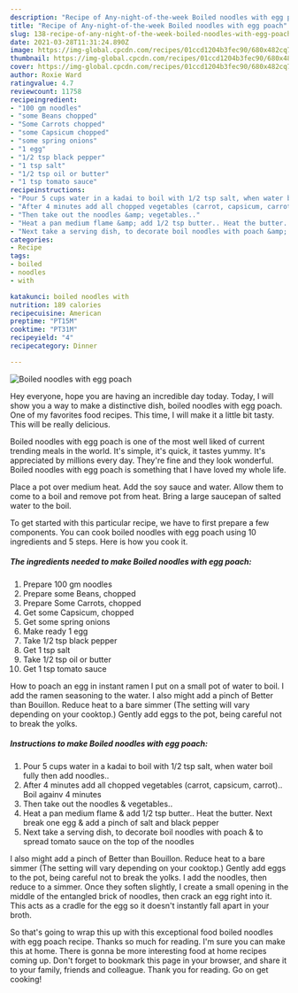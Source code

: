 ```yaml
---
description: "Recipe of Any-night-of-the-week Boiled noodles with egg poach"
title: "Recipe of Any-night-of-the-week Boiled noodles with egg poach"
slug: 138-recipe-of-any-night-of-the-week-boiled-noodles-with-egg-poach
date: 2021-03-28T11:31:24.890Z
image: https://img-global.cpcdn.com/recipes/01ccd1204b3fec90/680x482cq70/boiled-noodles-with-egg-poach-recipe-main-photo.jpg
thumbnail: https://img-global.cpcdn.com/recipes/01ccd1204b3fec90/680x482cq70/boiled-noodles-with-egg-poach-recipe-main-photo.jpg
cover: https://img-global.cpcdn.com/recipes/01ccd1204b3fec90/680x482cq70/boiled-noodles-with-egg-poach-recipe-main-photo.jpg
author: Roxie Ward
ratingvalue: 4.7
reviewcount: 11758
recipeingredient:
- "100 gm noodles"
- "some Beans chopped"
- "Some Carrots chopped"
- "some Capsicum chopped"
- "some spring onions"
- "1 egg"
- "1/2 tsp black pepper"
- "1 tsp salt"
- "1/2 tsp oil or butter"
- "1 tsp tomato sauce"
recipeinstructions:
- "Pour 5 cups water in a kadai to boil with 1/2 tsp salt, when water boil fully then add noodles.."
- "After 4 minutes add all chopped vegetables (carrot, capsicum, carrot).. Boil againv 4 minutes"
- "Then take out the noodles &amp; vegetables.."
- "Heat a pan medium flame &amp; add 1/2 tsp butter.. Heat the butter. Next break one egg &amp; add a pinch of salt and black pepper"
- "Next take a serving dish, to decorate boil noodles with poach &amp; to spread tomato sauce on the top of the noodles"
categories:
- Recipe
tags:
- boiled
- noodles
- with

katakunci: boiled noodles with 
nutrition: 189 calories
recipecuisine: American
preptime: "PT15M"
cooktime: "PT31M"
recipeyield: "4"
recipecategory: Dinner

---
```



![Boiled noodles with egg poach](https://img-global.cpcdn.com/recipes/01ccd1204b3fec90/680x482cq70/boiled-noodles-with-egg-poach-recipe-main-photo.jpg)

Hey everyone, hope you are having an incredible day today. Today, I will show you a way to make a distinctive dish, boiled noodles with egg poach. One of my favorites food recipes. This time, I will make it a little bit tasty. This will be really delicious.

Boiled noodles with egg poach is one of the most well liked of current trending meals in the world. It's simple, it's quick, it tastes yummy. It's appreciated by millions every day. They're fine and they look wonderful. Boiled noodles with egg poach is something that I have loved my whole life.

Place a pot over medium heat. Add the soy sauce and water. Allow them to come to a boil and remove pot from heat. Bring a large saucepan of salted water to the boil.


To get started with this particular recipe, we have to first prepare a few components. You can cook boiled noodles with egg poach using 10 ingredients and 5 steps. Here is how you cook it.

<!--inarticleads1-->

##### The ingredients needed to make Boiled noodles with egg poach:

1. Prepare 100 gm noodles
1. Prepare some Beans, chopped
1. Prepare Some Carrots, chopped
1. Get some Capsicum, chopped
1. Get some spring onions
1. Make ready 1 egg
1. Take 1/2 tsp black pepper
1. Get 1 tsp salt
1. Take 1/2 tsp oil or butter
1. Get 1 tsp tomato sauce


How to poach an egg in instant ramen I put on a small pot of water to boil. I add the ramen seasoning to the water. I also might add a pinch of Better than Bouillon. Reduce heat to a bare simmer (The setting will vary depending on your cooktop.) Gently add eggs to the pot, being careful not to break the yolks. 

<!--inarticleads2-->

##### Instructions to make Boiled noodles with egg poach:

1. Pour 5 cups water in a kadai to boil with 1/2 tsp salt, when water boil fully then add noodles..
1. After 4 minutes add all chopped vegetables (carrot, capsicum, carrot).. Boil againv 4 minutes
1. Then take out the noodles &amp; vegetables..
1. Heat a pan medium flame &amp; add 1/2 tsp butter.. Heat the butter. Next break one egg &amp; add a pinch of salt and black pepper
1. Next take a serving dish, to decorate boil noodles with poach &amp; to spread tomato sauce on the top of the noodles


I also might add a pinch of Better than Bouillon. Reduce heat to a bare simmer (The setting will vary depending on your cooktop.) Gently add eggs to the pot, being careful not to break the yolks. I add the noodles, then reduce to a simmer. Once they soften slightly, I create a small opening in the middle of the entangled brick of noodles, then crack an egg right into it. This acts as a cradle for the egg so it doesn&#39;t instantly fall apart in your broth. 

So that's going to wrap this up with this exceptional food boiled noodles with egg poach recipe. Thanks so much for reading. I'm sure you can make this at home. There is gonna be more interesting food at home recipes coming up. Don't forget to bookmark this page in your browser, and share it to your family, friends and colleague. Thank you for reading. Go on get cooking!
